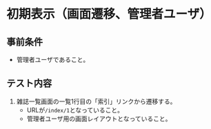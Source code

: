 # 初期表示（画面遷移、管理者ユーザ）

## 事前条件
- 管理者ユーザであること。

## テスト内容
1. 雑誌一覧画面の一覧1行目の「索引」リンクから遷移する。
    - URLが`/index/1`となっていること。
    - 管理者ユーザ用の画面レイアウトとなっていること。
